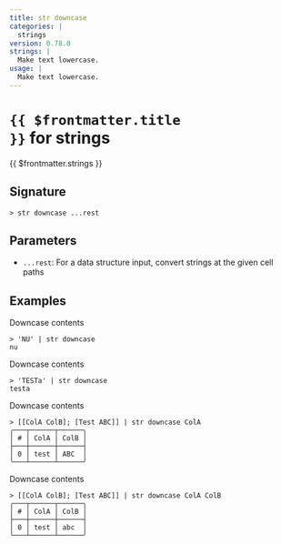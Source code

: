 ```yaml
---
title: str downcase
categories: |
  strings
version: 0.78.0
strings: |
  Make text lowercase.
usage: |
  Make text lowercase.
---
```


# <code>{{ $frontmatter.title }}</code> for strings

<div class='command-title'>{{ $frontmatter.strings }}</div>

## Signature

```> str downcase ...rest```

## Parameters

 -  `...rest`: For a data structure input, convert strings at the given cell paths

## Examples

Downcase contents
```shell
> 'NU' | str downcase
nu
```

Downcase contents
```shell
> 'TESTa' | str downcase
testa
```

Downcase contents
```shell
> [[ColA ColB]; [Test ABC]] | str downcase ColA
╭───┬──────┬──────╮
│ # │ ColA │ ColB │
├───┼──────┼──────┤
│ 0 │ test │ ABC  │
╰───┴──────┴──────╯

```

Downcase contents
```shell
> [[ColA ColB]; [Test ABC]] | str downcase ColA ColB
╭───┬──────┬──────╮
│ # │ ColA │ ColB │
├───┼──────┼──────┤
│ 0 │ test │ abc  │
╰───┴──────┴──────╯

```

